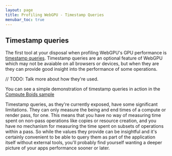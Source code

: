 ```yaml
---
layout: page
title: Profiling WebGPU - Timestamp Queries
menubar_toc: true
---
```


## Timestamp queries

The first tool at your disposal when profiling WebGPU's GPU performance is [timestamp queries](https://gpuweb.github.io/gpuweb/#timestamp). Timestamp queries are an optional feature of WebGPU which may not be avaiable on all browsers or devices, but when they are they can provide good insight into the performance of some operations.

// TODO: Talk more about how they're used.

You can see a simple demonstration of timestamp queries in action in the [Compute Boids sample](https://webgpu.github.io/webgpu-samples/samples/computeBoids)

Timestamp queries, as they're currently exposed, have some significant limitations. They can only measure the being and end times of a compute or render pass, for one. This means that you have no way of measuring time spent on non-pass operations like copies or resource creation, and you have no mechanism for measuring the time spent on subsets of operations within a pass. So while the values they provide can be insightful and it's certainly convenient to be able to query them as part of the application itself without external tools, you'll probably find yourself wanting a deeper picture of your apps performance sooner or later.
